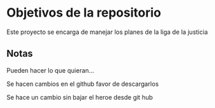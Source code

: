 # Objetivos de la repositorio

Este proyecto se encarga de manejar los planes de la liga de la justicia


## Notas
Pueden hacer lo que quieran...

Se hacen cambios en el github favor de descargarlos

Se hace un cambio sin bajar el heroe desde git hub
